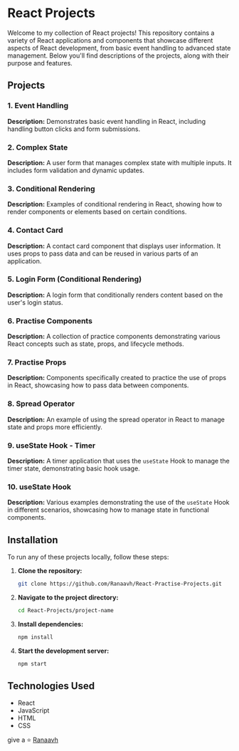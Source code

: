 # React Projects

Welcome to my collection of React projects! This repository contains a variety of React applications and components that showcase different aspects of React development, from basic event handling to advanced state management. Below you'll find descriptions of the projects, along with their purpose and features.

## Projects

### 1. Event Handling

**Description:** Demonstrates basic event handling in React, including handling button clicks and form submissions.

### 2. Complex State

**Description:** A user form that manages complex state with multiple inputs. It includes form validation and dynamic updates.

### 3. Conditional Rendering

**Description:** Examples of conditional rendering in React, showing how to render components or elements based on certain conditions.

### 4. Contact Card

**Description:** A contact card component that displays user information. It uses props to pass data and can be reused in various parts of an application.

### 5. Login Form (Conditional Rendering)

**Description:** A login form that conditionally renders content based on the user's login status.

### 6. Practise Components

**Description:** A collection of practice components demonstrating various React concepts such as state, props, and lifecycle methods.

### 7. Practise Props

**Description:** Components specifically created to practice the use of props in React, showcasing how to pass data between components.

### 8. Spread Operator

**Description:** An example of using the spread operator in React to manage state and props more efficiently.

### 9. useState Hook - Timer

**Description:** A timer application that uses the `useState` Hook to manage the timer state, demonstrating basic hook usage.

### 10. useState Hook

**Description:** Various examples demonstrating the use of the `useState` Hook in different scenarios, showcasing how to manage state in functional components.


## Installation

To run any of these projects locally, follow these steps:

1. **Clone the repository:**
    ```bash
    git clone https://github.com/Ranaavh/React-Practise-Projects.git
    ```
2. **Navigate to the project directory:**
    ```bash
    cd React-Projects/project-name
    ```
3. **Install dependencies:**
    ```bash
    npm install
    ```
4. **Start the development server:**
    ```bash
    npm start
    ```

## Technologies Used

- React
- JavaScript
- HTML
- CSS





give a ⭐️  [Ranaavh](https://github.com/Ranaavh)


